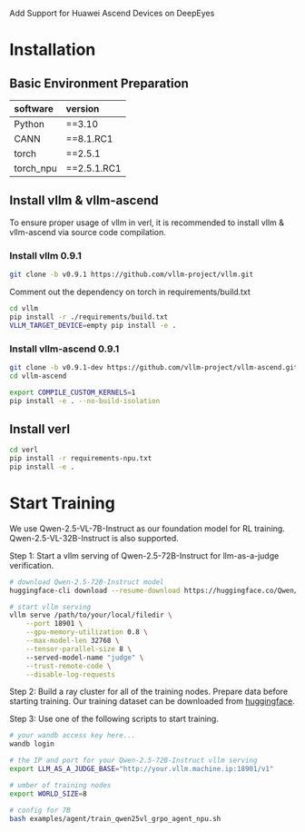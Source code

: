 Add Support for Huawei Ascend Devices on DeepEyes

# Installation

## Basic Environment Preparation

| software  | version     |
| :-------- | :---------- |
| Python    | ==3.10      |
| CANN      | ==8.1.RC1   |
| torch     | ==2.5.1     |
| torch_npu | ==2.5.1.RC1 |

## Install vllm & vllm-ascend

To ensure proper usage of vllm in verl, it is recommended to install vllm & vllm-ascend via source code compilation.

### Install vllm 0.9.1

```bash
git clone -b v0.9.1 https://github.com/vllm-project/vllm.git 
```

Comment out the dependency on torch in requirements/build.txt

```bash
cd vllm
pip install -r ./requirements/build.txt 
VLLM_TARGET_DEVICE=empty pip install -e .
```

### Install vllm-ascend 0.9.1

```bash
git clone -b v0.9.1-dev https://github.com/vllm-project/vllm-ascend.git 
cd vllm-ascend

export COMPILE_CUSTOM_KERNELS=1
pip install -e . --no-build-isolation
```

## Install verl

```bash
cd verl
pip install -r requirements-npu.txt 
pip install -e .
```
# Start Training
We use Qwen-2.5-VL-7B-Instruct as our foundation model for RL training. Qwen-2.5-VL-32B-Instruct is also supported.

Step 1: Start a vllm serving of Qwen-2.5-72B-Instruct for llm-as-a-judge verification.
```bash
# download Qwen-2.5-72B-Instruct model
huggingface-cli download --resume-download https://huggingface.co/Qwen/Qwen2.5-72B-Instruct --local-dir /path/to/your/local/filedir --local-dir-use-symlinks False

# start vllm serving
vllm serve /path/to/your/local/filedir \
    --port 18901 \
    --gpu-memory-utilization 0.8 \
    --max-model-len 32768 \
    --tensor-parallel-size 8 \ 
    --served-model-name "judge" \
    --trust-remote-code \
    --disable-log-requests
```

Step 2: Build a ray cluster for all of the training nodes. Prepare data before starting training. Our training dataset can be downloaded from [huggingface](https://huggingface.co/datasets/ChenShawn/DeepEyes-Datasets-47k).

Step 3: Use one of the following scripts to start training.

```bash
# your wandb access key here...
wandb login

# the IP and port for your Qwen-2.5-72B-Instruct vllm serving
export LLM_AS_A_JUDGE_BASE="http://your.vllm.machine.ip:18901/v1"

# umber of training nodes
export WORLD_SIZE=8

# config for 7B
bash examples/agent/train_qwen25vl_grpo_agent_npu.sh
```

